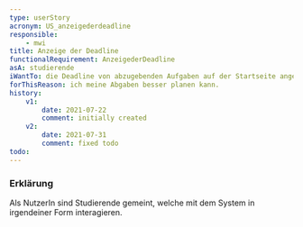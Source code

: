 ```yaml
---
type: userStory
acronym: US_anzeigederdeadline
responsible:
    - mwi
title: Anzeige der Deadline
functionalRequirement: AnzeigederDeadline
asA: studierende
iWantTo: die Deadline von abzugebenden Aufgaben auf der Startseite angezeigt bekommen,
forThisReason: ich meine Abgaben besser planen kann.
history:
    v1:
        date: 2021-07-22
        comment: initially created
    v2:
        date: 2021-07-31
        comment: fixed todo
todo:
---
```


### Erklärung

Als NutzerIn sind Studierende gemeint, welche mit dem System in irgendeiner Form interagieren.
